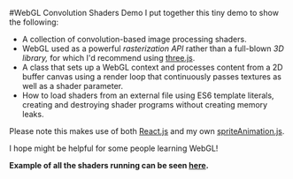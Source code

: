 #WebGL Convolution Shaders Demo
I put together this tiny demo to show the following:
* A collection of convolution-based image processing shaders.
* WebGL used as a powerful *rasterization API* rather than a full-blown *3D library,* for which I'd recommend using [three.js](http://threejs.org/).
* A class that sets up a WebGL context and processes content from a 2D buffer canvas using a render loop that continuously passes textures as well as a shader parameter.
* How to load shaders from an external file using ES6 template literals, creating and destroying shader programs without creating memory leaks.

Please note this makes use of both [React.js](https://github.com/facebook/react) and my own [spriteAnimation.js](https://github.com/Sophia-Gold/spriteAnimation.js).

I hope might be helpful for some people learning WebGL!

**Example of all the shaders running can be seen [here](http://sretaeper.ucoz.com/shader_demo/index.html).**
